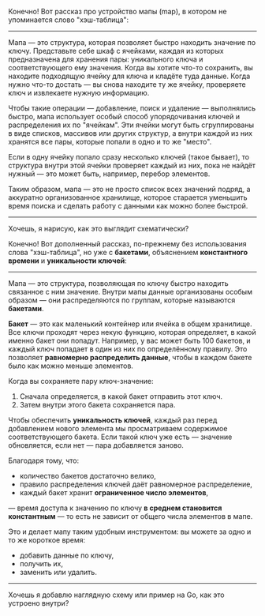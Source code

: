 Конечно! Вот рассказ про устройство мапы (map), в котором не упоминается слово "хэш-таблица":

---

Мапа — это структура, которая позволяет быстро находить значение по ключу. Представьте себе шкаф с ячейками, каждая из которых предназначена для хранения пары: уникального ключа и соответствующего ему значения. Когда вы хотите что-то сохранить, вы находите подходящую ячейку для ключа и кладёте туда данные. Когда нужно что-то достать — вы снова находите ту же ячейку, проверяете ключ и извлекаете нужную информацию.

Чтобы такие операции — добавление, поиск и удаление — выполнялись быстро, мапа использует особый способ упорядочивания ключей и распределения их по "ячейкам". Эти ячейки могут быть сгруппированы в виде списков, массивов или других структур, а внутри каждой из них хранятся все пары, которые попали в одно и то же "место".

Если в одну ячейку попало сразу несколько ключей (такое бывает), то структура внутри этой ячейки проверяет каждый из них, пока не найдёт нужный — это может быть, например, перебор элементов.

Таким образом, мапа — это не просто список всех значений подряд, а аккуратно организованное хранилище, которое старается уменьшить время поиска и сделать работу с данными как можно более быстрой.

---

Хочешь, я нарисую, как это выглядит схематически?



Конечно! Вот дополненный рассказ, по-прежнему без использования слова "хэш-таблица", но уже с **бакетами**, объяснением **константного времени** и **уникальности ключей**:

---

Мапа — это структура, позволяющая по ключу быстро находить связанное с ним значение. Внутри мапы данные организованы особым образом — они распределяются по группам, которые называются **бакетами**.

**Бакет** — это как маленький контейнер или ячейка в общем хранилище. Все ключи проходят через некую функцию, которая определяет, в какой именно бакет они попадут. Например, у вас может быть 100 бакетов, и каждый ключ попадает в один из них по определённому правилу. Это позволяет **равномерно распределить данные**, чтобы в каждом бакете было как можно меньше элементов.

Когда вы сохраняете пару ключ-значение:

1. Сначала определяется, в какой бакет отправить этот ключ.
2. Затем внутри этого бакета сохраняется пара.

Чтобы обеспечить **уникальность ключей**, каждый раз перед добавлением нового элемента мы просматриваем содержимое соответствующего бакета. Если такой ключ уже есть — значение обновляется, если нет — пара добавляется заново.

Благодаря тому, что:

* количество бакетов достаточно велико,
* правило распределения ключей даёт равномерное распределение,
* каждый бакет хранит **ограниченное число элементов**,

— время доступа к значению по ключу **в среднем становится константным** — то есть не зависит от общего числа элементов в мапе.

Это и делает мапу таким удобным инструментом: вы можете за одно и то же короткое время:

* добавить данные по ключу,
* получить их,
* заменить или удалить.

---

Хочешь я добавлю наглядную схему или пример на Go, как это устроено внутри?
